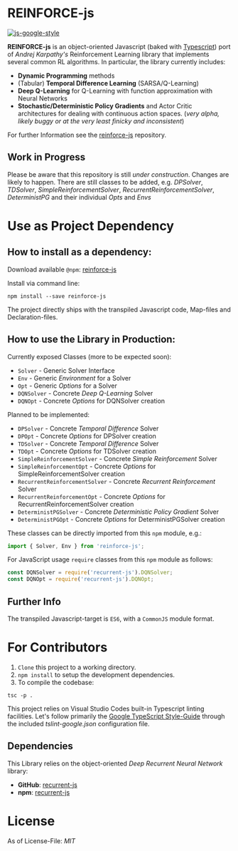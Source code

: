 # REINFORCE-js
[![js-google-style](https://img.shields.io/badge/code%20style-google-blue.svg)](https://google.github.io/styleguide/jsguide.html)

**REINFORCE-js** is an object-oriented Javascript (baked with [Typescript](https://github.com/Microsoft/TypeScript)) port of _Andrej Karpathy's_ Reinforcement Learning library that implements several common RL algorithms.
In particular, the library currently includes:

* **Dynamic Programming** methods
* (Tabular) **Temporal Difference Learning** (SARSA/Q-Learning)
* **Deep Q-Learning** for Q-Learning with function approximation with Neural Networks
* **Stochastic/Deterministic Policy Gradients** and Actor Critic architectures for dealing with continuous action spaces. (_very alpha, likely buggy or at the very least finicky and inconsistent_)

For further Information see the [reinforce-js](https://github.com/karpathy/reinforcejs) repository.

## Work in Progress
Please be aware that this repository is still _under construction_. Changes are likely to happen.
There are still classes to be added, e.g. *DPSolver*, *TDSolver*, *SimpleReinforcementSolver*, *RecurrentReinforcementSolver*, *DeterministPG* and their individual *Opts* and *Envs*

# Use as Project Dependency

## How to install as a dependency:

Download available `@npm`: [reinforce-js](https://www.npmjs.com/package/reinforce-js)

Install via command line:

```
npm install --save reinforce-js
```

The project directly ships with the transpiled Javascript code, Map-files and Declaration-files.

## How to use the Library in Production:

Currently exposed Classes (more to be expected soon):

* `Solver` - Generic Solver Interface
* `Env` - Generic *Environment* for a Solver
* `Opt` - Generic *Options* for a Solver
* `DQNSolver` - Concrete *Deep Q-Learning* Solver
* `DQNOpt` - Concrete *Options* for DQNSolver creation

Planned to be implemented:

- `DPSolver` - Concrete *Temporal Difference* Solver
- `DPOpt` - Concrete *Options* for DPSolver creation
- `TDSolver` - Concrete *Temporal Difference* Solver
- `TDOpt` - Concrete *Options* for TDSolver creation
- `SimpleReinforcementSolver` - Concrete *Simple Reinforcement* Solver
- `SimpleReinforcementOpt` - Concrete *Options* for SimpleReinforcementSolver creation
- `RecurrentReinforcementSolver` - Concrete *Recurrent Reinforcement* Solver
- `RecurrentReinforcementOpt` - Concrete *Options* for RecurrentReinforcementSolver creation
- `DeterministPGSolver` - Concrete *Deterministic Policy Gradient* Solver
- `DeterministPGOpt` - Concrete *Options* for DeterministPGSolver creation

These classes can be directly imported from this `npm` module, e.g.:
```typescript
import { Solver, Env } from 'reinforce-js';
```

For JavaScript usage `require` classes from this `npm` module as follows:
```javascript
const DQNSolver = require('recurrent-js').DQNSolver;
const DQNOpt = require('recurrent-js').DQNOpt;
```

## Further Info

The transpiled Javascript-target is `ES6`, with a `CommonJS` module format.

# For Contributors

1. `Clone` this project to a working directory.
2. `npm install` to setup the development dependencies.
3. To compile the codebase:

```
tsc -p .
```

This project relies on Visual Studio Codes built-in Typescript linting facilities. Let's follow primarily the [Google TypeScript Style-Guide](https://github.com/google/ts-style) through the included *tslint-google.json* configuration file.

## Dependencies

This Library relies on the object-oriented _Deep Recurrent Neural Network_ library:

* **GitHub**: [recurrent-js](https://github.com/mvrahden/recurrent-js)
* **npm**: [recurrent-js](https://www.npmjs.com/package/recurrent-js)

# License

As of License-File: *MIT*
